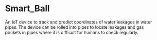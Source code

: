 # Smart_Ball
An IoT device to track and predict coordinates of water leakages in water pipes. The device can be rolled into pipes to locate leakages and gas pockets in pipes where it is difficult for humans to check regularly.
